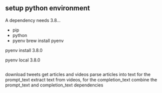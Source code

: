 ## setup python environment
A dependency needs 3.8...
- pip
- python
- pyenv
brew install pyenv

pyenv install 3.8.0

pyenv local 3.8.0

## 
download tweets
get articles and videos
parse articles into text for the prompt_text
extract text from videos, for the completion_text
combine the prompt_text and completion_text dependencies